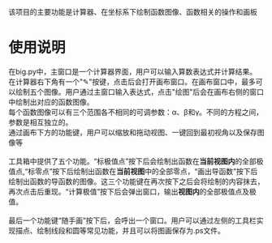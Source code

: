 该项目的主要功能是计算器、在坐标系下绘制函数图像、函数相关的操作和画板<br>


# 使用说明
在big.py中，主窗口是一个计算器界面，用户可以输入算数表达式并计算结果。<br>
在计算器右下角有一个"✎"按键，点击后会打开画布窗口。在画布窗口中，最多可以绘制五个图像。用户通过主窗口输入表达式，点击"绘图"后会在画布右侧的窗口中绘制出对应的函数图像。<br>
每个函数图像可以有三个范围各不相同的可调参数：α、β和γ。不同的方程之间，参数是相互独立的。<br>
通过画布下方的功能键，用户可以缩放和拖动视图、一键回到最初视角以及保存图像等<br>
<br>
工具箱中提供了五个功能。“标极值点”按下后会绘制出函数在**当前视图内**的全部极值点,“标零点”按下后绘制出函数在**当前视图**中的全部零点，“画出导函数”按下后绘制出函数的导函数的图像。这三个功能键在再次按下之后会将绘制的内容抹去，再次点击后重现。“计算极值”按下后会弹出窗口，输出**视图内**的全部极值点及极值。<br>
<br>
最后一个功能键“随手画”按下后，会呼出一个窗口。用户可以通过左侧的工具栏实现描点、绘制线段和圆等常见功能，并且可以将图画保存为.ps文件。

